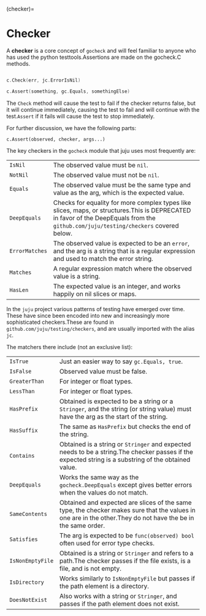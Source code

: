 (checker)=
# Checker

A **checker** is a core concept of `gocheck` and will feel familiar to anyone who has used the python
testtools.Assertions are made on the gocheck.C methods.

```go

c.Check(err, jc.ErrorIsNil)

c.Assert(something, gc.Equals, somethingElse)

```

The `Check` method will cause the test to fail if the checker returns false, but it will continue immediately, causing
the test to fail and will continue with the test.`Assert` if it fails will cause the test to stop immediately.

For further discussion, we have the following parts:

`c.Assert(observed, checker, args...)`

The key checkers in the `gocheck` module that juju uses most frequently are:

|                |                                                                                                                                                                                      |
|----------------|--------------------------------------------------------------------------------------------------------------------------------------------------------------------------------------|
| `IsNil`        | The observed value must be `nil`.                                                                                                                                                    |
| `NotNil`       | The observed value must not be `nil`.                                                                                                                                                |
| `Equals`       | The observed value must be the same type and value as the arg, which is the expected value.                                                                                          |
| `DeepEquals`   | Checks for equality for more complex types like slices, maps, or structures.This is DEPRECATED in favor of the DeepEquals from the `github.com/juju/testing/checkers` covered below. |
| `ErrorMatches` | The observed value is expected to be an `error`, and the arg is a string that is a regular expression and used to match the error string.                                            |
| `Matches`      | A regular expression match where the observed value is a string.                                                                                                                     |
| `HasLen`       | The expected value is an integer, and works happily on nil slices or maps.                                                                                                           |

In the `juju` project various patterns of testing have emerged over time. These have since been encoded into new and
increasingly more sophisticated checkers.These are found in `github.com/juju/testing/checkers`, and are usually imported
with the alias `jc`.

The matchers there include (not an exclusive list):

|                  |                                                                                                                                                              |
|------------------|--------------------------------------------------------------------------------------------------------------------------------------------------------------|
| `IsTrue`         | Just an easier way to say `gc.Equals, true`.                                                                                                                 |
| `IsFalse`        | Observed value must be false.                                                                                                                                |
| `GreaterThan`    | For integer or float types.                                                                                                                                  |
| `LessThan`       | For integer or float types.                                                                                                                                  |
| `HasPrefix`      | Obtained is expected to be a string or a `Stringer`, and the string (or string value) must have the arg as the start of the string.                          |
| `HasSuffix`      | The same as `HasPrefix` but checks the end of the string.                                                                                                    |
| `Contains`       | Obtained is a string or `Stringer` and expected needs to be a string.The checker passes if the expected string is a substring of the obtained value.         |
| `DeepEquals`     | Works the same way as the `gocheck.DeepEquals` except gives better errors when the values do not match.                                                      |
| `SameContents`   | Obtained and expected are slices of the same type, the checker makes sure that the values in one are in the other.They do not have the be in the same order. |
| `Satisfies`      | The arg is expected to be `func(observed) bool` often used for error type checks.                                                                            |
| `IsNonEmptyFile` | Obtained is a string or `Stringer` and refers to a path.The checker passes if the file exists, is a file, and is not empty.                                  |
| `IsDirectory`    | Works similarly to `IsNonEmptyFile` but passes if the path element is a directory.                                                                           |
| `DoesNotExist`   | Also works with a string or `Stringer`, and passes if the path element does not exist.                                                                       |